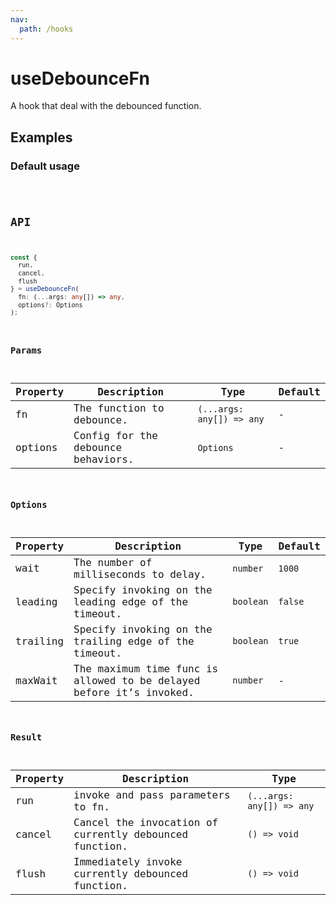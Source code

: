 ```yaml
---
nav:
  path: /hooks
---
```


# useDebounceFn

A hook that deal with the debounced function.

## Examples

### Default usage

<code src="./demo/demo1.tsx" />

## API

```typescript
const {
  run,
  cancel,
  flush
} = useDebounceFn(
  fn: (...args: any[]) => any,
  options?: Options
);
```

### Params

| Property | Description                        | Type                      | Default |
| -------- | ---------------------------------- | ------------------------- | ------- |
| fn       | The function to debounce.          | `(...args: any[]) => any` | -       |
| options  | Config for the debounce behaviors. | `Options`                 | -       |

### Options

| Property | Description                                                         | Type      | Default |
| -------- | ------------------------------------------------------------------- | --------- | ------- |
| wait     | The number of milliseconds to delay.                                | `number`  | `1000`  |
| leading  | Specify invoking on the leading edge of the timeout.                | `boolean` | `false` |
| trailing | Specify invoking on the trailing edge of the timeout.               | `boolean` | `true`  |
| maxWait  | The maximum time func is allowed to be delayed before it’s invoked. | `number`  | -       |

### Result

| Property | Description                                            | Type                      |
| -------- | ------------------------------------------------------ | ------------------------- |
| run      | invoke and pass parameters to fn.                      | `(...args: any[]) => any` |
| cancel   | Cancel the invocation of currently debounced function. | `() => void`              |
| flush    | Immediately invoke currently debounced function.       | `() => void`              |
